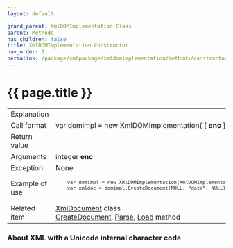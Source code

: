 ```yaml
---
layout: default

grand_parent: XmlDOMImplementation Class
parent: Methods
has_children: false
title: XmlDOMImplementation Constructor
nav_order: 1
permalink: /package/xmlpackage/xmldomimplementation/methods/constructor
---
```

# {{ page.title }}

<table>
  <tr>
    <td>Explanation</td>
    <td colspan="2"></td>
  </tr>
  <tr>
    <td>Call format</td>
    <td colspan="2">var domimpl = new XmlDOMImplementation( [ <b>enc</b> ] )</td>
  </tr>
  <tr>
    <td>Return value</td>
    <td colspan="2"></td>
  </tr>  
  <tr>
    <td>Arguments</td>
    <td>integer <b>enc</b></td>
    <td></td>
  </tr>
  <tr>
    <td>Exception</td>
    <td colspan="2">None</td>
  </tr>
  <tr>
    <td>Example of use</td>
    <td colspan="2"><code><pre>
    var domimpl = new XmlDOMImplementation(XmlDOMImplementation.Unicode);
    var xmldoc = domimpl.CreateDocument(NULL, “data”, NULL);
    </pre></code></td>
  </tr>
  <tr>
    <td>Related item</td>
    <td colspan="2"><a href="/package/xmlpackage/xmldocument">XmlDocument</a> class<br><a href="/package/xmlpackage/xmldomimplementation/methods/createdocument">CreateDocument</a>, <a href="/package/xmlpackage/xmldomimplementation/methods/parse">Parse</a>, <a href="/package/xmlpackage/xmldomimplementation/methods/load">Load</a> method</td>
  </tr>
</table>

### About XML with a Unicode internal character code

